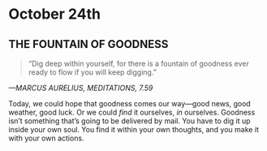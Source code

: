 # October 24th
## THE FOUNTAIN OF GOODNESS

> “Dig deep within yourself, for there is a fountain of goodness ever ready to flow if you will keep digging.”

*—MARCUS AURELIUS, MEDITATIONS, 7.59*

Today, we could hope that goodness comes our way—good news, good weather, good luck. Or we could *find* it ourselves, *in* ourselves. Goodness isn’t something that’s going to be delivered by mail. You have to dig it up inside your own soul. You find it within your own thoughts, and you make it with your own actions.

